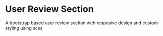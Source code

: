 # User Review Section
A bootstrap based user review section with resposive design and custom styling using scss